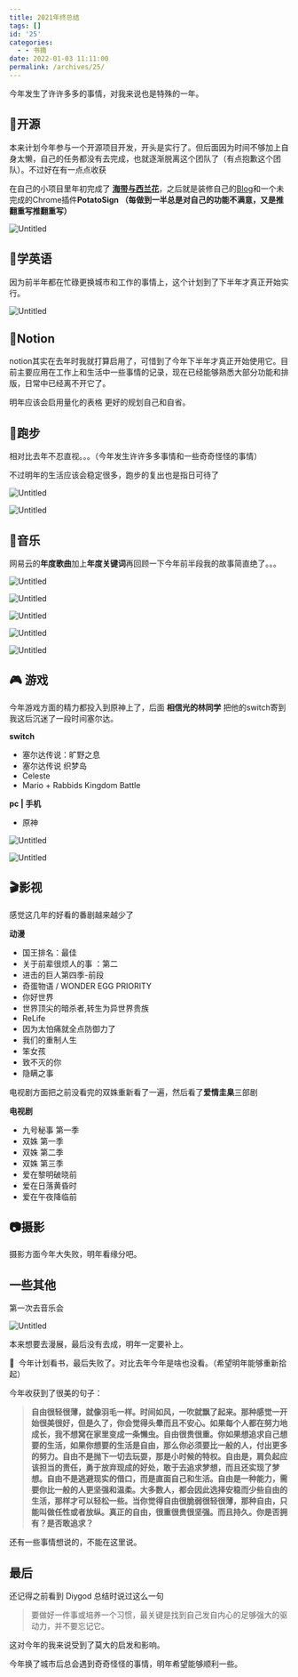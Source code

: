 ```yaml
---
title: 2021年终总结
tags: []
id: '25'
categories:
  - - 书摘
date: 2022-01-03 11:11:00
permalink: /archives/25/
---
```



今年发生了许许多多的事情，对我来说也是特殊的一年。

## 🍭开源

本来计划今年参与一个开源项目开发，开头是实行了。但后面因为时间不够加上自身太懒，自己的任务都没有去完成，也就逐渐脱离这个团队了（有点抱歉这个团队）。不过好在有一点点收获

在自己的小项目里年初完成了 [**海带与西兰花**](https://github.com/cleves0315/kelp-and-broccoli)，之后就是装修自己的[Blog](https://github.com/cleves0315/cleves0315.github.io)和一个未完成的Chrome插件**PotatoSign （每做到一半总是对自己的功能不满意，又是推翻重写推翻重写）**

![Untitled](/images/Untitled.png)

## 🍩学英语

因为前半年都在忙碌更换城市和工作的事情上，这个计划到了下半年才真正开始实行。

![Untitled](/images/Untitled%201.png)

## 📏Notion

notion其实在去年时我就打算启用了，可惜到了今年下半年才真正开始使用它。目前主要应用在工作上和生活中一些事情的记录，现在已经能够熟悉大部分功能和排版，日常中已经离不开它了。

明年应该会启用量化的表格 更好的规划自己和自省。

## 🏃跑步

相对比去年不忍直视。。。（今年发生许许多多事情和一些奇奇怪怪的事情）

不过明年的生活应该会稳定很多，跑步的复出也是指日可待了

![Untitled](/images/Untitled%202.png)

![Untitled](/images/Untitled%203.png)

## 🎸音乐

网易云的**年度歌曲**加上**年度关键词**再回顾一下今年前半段我的故事简直绝了。。。

![Untitled](/images/Untitled%204.png)

![Untitled](/images/Untitled%205.png)

![Untitled](/images/Untitled%206.png)

![Untitled](/images/Untitled%207.png)

![Untitled](/images/Untitled%208.png)

## 🎮 游戏

今年游戏方面的精力都投入到原神上了，后面 **相信光的林同学** 把他的switch寄到我这后沉迷了一段时间塞尔达。

**switch**

- 塞尔达传说：旷野之息
- 塞尔达传说 织梦岛
- Celeste
- Mario + Rabbids Kingdom Battle

**pc | 手机**

- 原神

![Untitled](/images/Untitled%209.png)

![Untitled](/images/Untitled%2010.png)

## 🎬影视

感觉这几年的好看的番剧越来越少了

**动漫**

- 国王排名：最佳
- 关于前辈很烦人的事 ：第二
- 进击的巨人第四季-前段
- 奇蛋物语 / WONDER EGG PRIORITY
- 你好世界
- 世界顶尖的暗杀者,转生为异世界贵族
- ReLife
- 因为太怕痛就全点防御力了
- 我们的重制人生
- 笨女孩
- 致不灭的你
- 隐瞒之事

电视剧方面把之前没看完的双姝重新看了一遍，然后看了**爱情圭臬**三部剧

**电视剧**

- 九号秘事 第一季
- 双姝 第一季
- 双姝 第二季
- 双姝 第三季
- 爱在黎明破晓前
- 爱在日落黄昏时
- 爱在午夜降临前

## 📷摄影

摄影方面今年大失败，明年看缘分吧。

## 一些其他

第一次去音乐会

![Untitled](/images/Untitled%2011.png)

本来想要去漫展，最后没有去成，明年一定要补上。

📕  今年计划看书，最后失败了。对比去年今年是啥也没看。（希望明年能够重新拾起）

今年收获到了很美的句子：

> **自由很轻很薄，就像羽毛一样。时间如风，一吹就飘了起来。那种感觉一开始很美很好，但是久了，你会觉得头晕而且不安心。如果每个人都在努力地成长，我不想窝在家里变成一条懒虫。自由很贵很重。你如果想追求自己想要的生活，如果你想要的生活是自由，那么你必须要比一般的人，付出更多的努力。自由不是抛下一切去玩耍，那是小时候的特权。自由是，肩负起应该担当的责任，勇于放弃现成的好处，敢于去追求梦想，而且还实现了梦想。自由不是逃避现实的借口，而是直面自己和生活。自由是一种能力，需要你比一般的人更坚强和温柔。大多数人，都会因此选择安稳而少些自由的生活，那样才可以轻松一些。当你觉得自由很脆弱很轻很薄，那种自由，只能叫做任性或者放纵。真正的自由，很重很贵很坚强。而且持久。你是否拥有？是否敢追求？**
>


还有一些事情想说的，不能在这里说。

## 最后

还记得之前看到 Diygod 总结时说过这么一句

> 要做好一件事或培养一个习惯，最关键是找到自己发自内心的足够强大的驱动力，并不要忘记它。
> 

这对今年的我来说受到了莫大的启发和影响。

今年换了城市后总会遇到奇奇怪怪的事情，明年希望能够顺利一些。